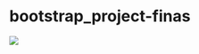 # bootstrap_project-finas
![](https://github.com/kandark/bootstrap_project-finans/blob/master/assets/desktop.png|width=100)
